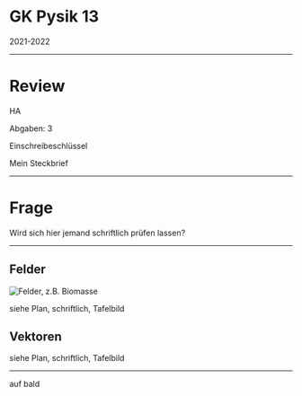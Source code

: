 # GK Pysik 13

2021-2022

---

# Review

HA

Abgaben: 3

Einschreibeschlüssel

Mein Steckbrief

---

# Frage

Wird sich hier jemand schriftlich prüfen lassen?

---

## Felder

![Felder, z.B. Biomasse](https://static.deutschlandfunknova.de/editorial/Gruenstreifen/_banner/20200427_Felder_imago_banner.jpg)

siehe Plan, schriftlich, Tafelbild

## Vektoren

siehe Plan, schriftlich, Tafelbild

---

auf bald
